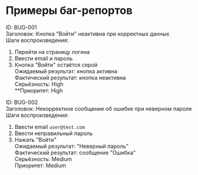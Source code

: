 # Примеры баг-репортов


ID: BUG-001  
Заголовок: Кнопка "Войти" неактивна при корректных данных  
Шаги воспроизведения:  
1. Перейти на страницу логина  
2. Ввести email и пароль  
3. Кнопка "Войти" остаётся серой  
Ожидаемый результат: кнопка активна  
Фактический результат: кнопка неактивна  
Серьёзность: High  
**Приоритет: High  


ID: BUG-002  
Заголовок: Некорректное сообщение об ошибке при неверном пароле  
Шаги воспроизведения: 
1. Ввести email `user@test.com`  
2. Ввести неправильный пароль  
3. Нажать "Войти"  
Ожидаемый результат: "Неверный пароль"  
Фактический результат: сообщение "Ошибка"  
Серьёзность: Medium  
Приоритет: Medium  
